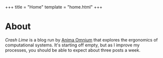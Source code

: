 +++
title = "Home"
template = "home.html"
+++

# About

_Crash Lime_ is a blog run by [Anima Omnium](https://github.com/animaomnium) that explores the ergonomics of computational systems. It's starting off empty, but as I improve my processes, you should be able to expect about three posts a week.
